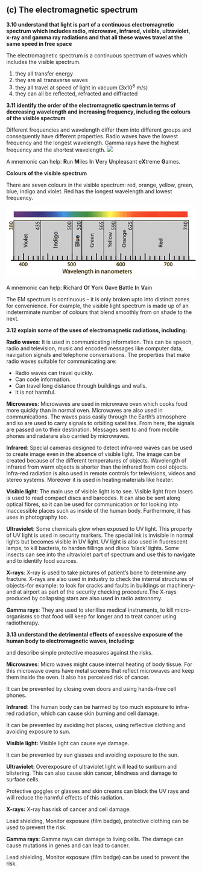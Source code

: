 ## (c) The electromagnetic spectrum

**3.10 understand that light is part of a continuous electromagnetic spectrum which includes radio, microwave, infrared, visible, ultraviolet, x-ray and gamma ray radiations and that all these waves travel at the same speed in free space**

The electromagnetic spectrum is a continuous spectrum of waves which includes the visible spectrum.

1. they all transfer energy
1. they are all transverse waves
1. they all travel at speed of light in vacuum (3x10<sup>8</sup> m/s)
1. they can all be reflected, refracted and diffracted

**3.11 identify the order of the electromagnetic spectrum in terms of decreasing wavelength and increasing frequency, including the colours of the visible spectrum**

Different frequencies and wavelength differ them into different groups and consequently have different properties. Radio waves have the lowest frequency and the longest wavelength. Gamma rays have the highest frequency and the shortest wavelength.
![](../images/Aspose.Words.c1b9a4dc-6c4d-413f-80a3-1828319749d9.101.png)

A mnemonic can help: **R**un **M**iles **I**n **V**ery **U**npleasant e**X**treme **G**ames.

**Colours of the visible spectrum**

There are seven colours in the visible spectrum: red, orange, yellow, green, blue, indigo and violet. Red has the longest wavelength and lowest frequency.

![](../images/Aspose.Words.c1b9a4dc-6c4d-413f-80a3-1828319749d9.102.png)

A mnemonic can help: **R**ichard **O**f **Y**ork **G**ave **B**attle **I**n **V**ain

The EM spectrum is continuous – it is only broken upto into distinct zones for convenience. For example, the visible light spectrum is made up of an indeterminate number of colours that blend smoothly from on shade to the next.

**3.12 explain some of the uses of electromagnetic radiations, including:**

**Radio waves**: It is used in communicating information. This can be speech, radio and television, music and encoded messages like computer data, navigation signals and telephone conversations. The properties that make radio waves suitable for communicating are:

- Radio waves can travel quickly.
- Can code information.
- Can travel long distance through buildings and walls.
- It is not harmful.

**Microwaves**: Microwaves are used in microwave oven which cooks food more quickly than in normal oven. Microwaves are also used in communications. The waves pass easily through the Earth’s atmosphere and so are used to carry signals to orbiting satellites. From here, the signals are passed on to their destination. Messages sent to and from mobile phones and radarare also carried by microwaves.

**Infrared**: Special cameras designed to detect infra-red waves can be used to create image even in the absence of visible light. The image can be created because of the different temperatures of objects. Wavelength of infrared from warm objects is shorter than the infrared from cool objects. Infra-red radiation is also used in remote controls for televisions, videos and stereo systems. Moreover it is used in heating materials like heater.

**Visible light**: The main use of visible light is to see. Visible light from lasers is used to read compact discs and barcodes. It can also be sent along optical fibres, so it can be used for communication or for looking into inaccessible places such as inside of the human body. Furthermore, it has uses in photography too.

**Ultraviolet**: Some chemicals glow when exposed to UV light. This property of UV light is used in security markers. The special ink is invisible in normal lights but becomes visible in UV light. UV light is also used in fluorescent lamps, to kill bacteria, to harden fillings and disco ‘black’ lights. Some insects can see into the ultraviolet part of spectrum and use this to navigate and to identify food sources.

**X-rays**: X-ray is used to take pictures of patient’s bone to determine any fracture. X-rays are also used in industry to check the internal structures of objects-for example: to look for cracks and faults in buildings or machinery- and at airport as part of the security checking procedure.The X-rays produced by collapsing stars are also used in radio astronomy.

**Gamma rays**: They are used to sterillise medical instruments, to kill micro-organisms so that food will keep for longer and to treat cancer using radiotherapy.

**3.13 understand the detrimental effects of excessive exposure of the human body to electromagnetic waves, including:**

and describe simple protective measures against the risks.

**Microwaves**: Micro waves might cause internal heating of body tissue. For this microwave ovens have metal screens that reflect microwaves and keep them inside the oven. It also has perceived risk of cancer.

It can be prevented by closing oven doors and using hands-free cell phones.

**Infrared**: The human body can be harmed by too much exposure to infra-red radiation, which can cause skin burning and cell damage.

It can be prevented by avoiding hot places, using reflective clothing and avoiding exposure to sun.

**Visible light:** Visible light can cause eye damage.

It can be prevented by sun glasses and avoiding exposure to the sun.

**Ultraviolet**: Overexposure of ultraviolet light will lead to sunburn and blistering. This can also cause skin cancer, blindness and damage to surface cells.

Protective goggles or glasses and skin creams can block the UV rays and will reduce the harmful effects of this radiation.

**X-rays:** X-ray has risk of cancer and cell damage.

Lead shielding, Monitor exposure (film badge), protective clothing can be used to prevent the risk.

**Gamma rays**: Gamma rays can damage to living cells. The damage can cause mutations in genes and can lead to cancer.

Lead shielding, Monitor exposure (film badge) can be used to prevent the risk.

